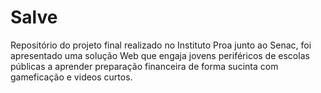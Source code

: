 # Salve
Repositório do projeto final realizado no Instituto Proa junto ao Senac, foi apresentado uma solução Web que engaja jovens periféricos de escolas públicas a aprender preparação financeira de forma sucinta com gameficação e videos curtos.  
